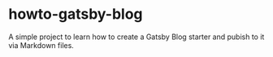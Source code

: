 # howto-gatsby-blog
A simple project to learn how to create a Gatsby Blog starter and pubish to it via Markdown files.
